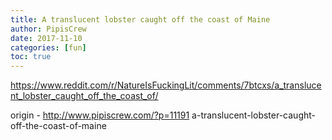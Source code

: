 ```yaml
---
title: A translucent lobster caught off the coast of Maine
author: PipisCrew
date: 2017-11-10
categories: [fun]
toc: true
---
```


https://www.reddit.com/r/NatureIsFuckingLit/comments/7btcxs/a_translucent_lobster_caught_off_the_coast_of/

origin - http://www.pipiscrew.com/?p=11191 a-translucent-lobster-caught-off-the-coast-of-maine